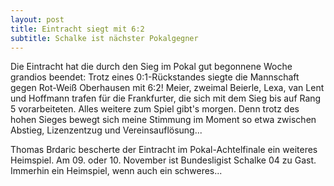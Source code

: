 ```yaml
---
layout: post
title: Eintracht siegt mit 6:2
subtitle: Schalke ist nächster Pokalgegner
---
```


Die Eintracht hat die durch den Sieg im Pokal gut begonnene Woche grandios beendet: Trotz eines 0:1-Rückstandes siegte die Mannschaft gegen Rot-Weiß Oberhausen mit 6:2! Meier, zweimal Beierle, Lexa, van Lent und Hoffmann trafen für die Frankfurter, die sich mit dem Sieg bis auf Rang 5 vorarbeiteten. Alles weitere zum Spiel gibt's morgen. Denn trotz des hohen Sieges bewegt sich meine Stimmung im Moment so etwa zwischen Abstieg, Lizenzentzug und Vereinsauflösung...

Thomas Brdaric bescherte der Eintracht im Pokal-Achtelfinale ein weiteres Heimspiel. Am 09. oder 10. November ist Bundesligist Schalke 04 zu Gast. Immerhin ein Heimspiel, wenn auch ein schweres...
